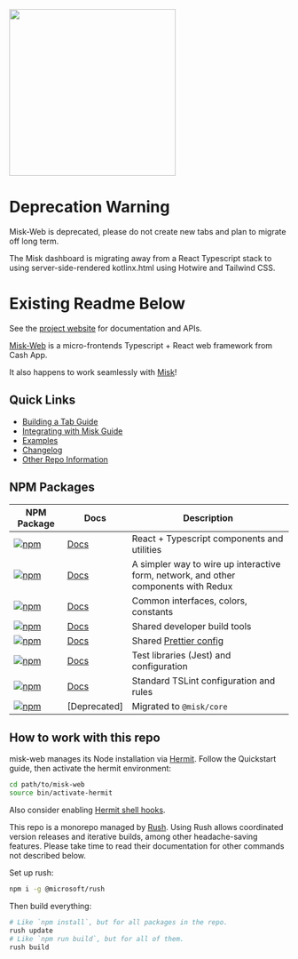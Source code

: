 <img src="https://raw.githubusercontent.com/cashapp/misk/master/misk.png" width="300"/>

# Deprecation Warning

Misk-Web is deprecated, please do not create new tabs and plan to migrate off long term.

The Misk dashboard is migrating away from a React Typescript stack to using server-side-rendered kotlinx.html using Hotwire and Tailwind CSS.

# Existing Readme Below

See the [project website][docs] for documentation and APIs.

[Misk-Web][repo] is a micro-frontends Typescript + React web framework from Cash App.

It also happens to work seamlessly with [Misk](https://github.com/cashapp/misk)!

## Quick Links

- [Building a Tab Guide](https://cashapp.github.io/misk-web/docs/guides/building-a-tab)
- [Integrating with Misk Guide](https://cashapp.github.io/misk-web/docs/guides/integrating-with-misk)
- [Examples](https://cashapp.github.io/misk-web/examples/)
- [Changelog](https://cashapp.github.io/misk-web/docs/guides/changelog)
- [Other Repo Information](https://cashapp.github.io/misk-web/docs/guides)

## NPM Packages

| NPM Package                                                                                                                           | Docs                    | Description                                                                         |
| ------------------------------------------------------------------------------------------------------------------------------------- | ----------------------- | ----------------------------------------------------------------------------------- |
| [![npm](https://img.shields.io/npm/v/@misk/core.svg?label=@misk/core)](https://www.npmjs.com/package/@misk/core)                      | [Docs][coredocs]        | React + Typescript components and utilities                                         |
| [![npm](https://img.shields.io/npm/v/@misk/simpleredux.svg?label=@misk/simpleredux)](https://www.npmjs.com/package/@misk/simpleredux) | [Docs][simplereduxdocs] | A simpler way to wire up interactive form, network, and other components with Redux |
| [![npm](https://img.shields.io/npm/v/@misk/common.svg?label=@misk/common)](https://www.npmjs.com/package/@misk/common)                | [Docs][commondocs]      | Common interfaces, colors, constants                                                |
| [![npm](https://img.shields.io/npm/v/@misk/dev.svg?label=@misk/dev)](https://www.npmjs.com/package/@misk/dev)                         | [Docs][devdocs]         | Shared developer build tools                                                        |
| [![npm](https://img.shields.io/npm/v/@misk/prettier.svg?label=@misk/prettier)](https://www.npmjs.com/package/@misk/prettier)          | [Docs][prettierdocs]    | Shared [Prettier config](https://prettier.io/docs/en/configuration.html)            |
| [![npm](https://img.shields.io/npm/v/@misk/test.svg?label=@misk/test)](https://www.npmjs.com/package/@misk/test)                      | [Docs][testdocs]        | Test libraries (Jest) and configuration                                             |
| [![npm](https://img.shields.io/npm/v/@misk/tslint.svg?label=@misk/tslint)](https://www.npmjs.com/package/@misk/tslint)                | [Docs][tslintdocs]      | Standard TSLint configuration and rules                                             |
| [![npm](https://img.shields.io/npm/v/@misk/components.svg?label=@misk/components)](https://www.npmjs.com/package/@misk/components)    | [Deprecated]            | Migrated to `@misk/core`                                                            |

[repo]: https://github.com/cashapp/misk-web/
[docs]: https://cashapp.github.io/misk-web/
[coredocs]: https://cashapp.github.io/misk-web/docs/packages/core/
[simplereduxdocs]: https://cashapp.github.io/misk-web/docs/packages/simpleredux/
[commondocs]: https://cashapp.github.io/misk-web/docs/packages/common/
[devdocs]: https://cashapp.github.io/misk-web/docs/packages/dev/
[prettierdocs]: https://cashapp.github.io/misk-web/docs/packages/prettier/
[testdocs]: https://cashapp.github.io/misk-web/docs/packages/test/
[tslintdocs]: https://cashapp.github.io/misk-web/docs/packages/tslint/
[componentsdocs]: https://cashapp.github.io/misk-web/docs/packages/components/

## How to work with this repo

misk-web manages its Node installation via [Hermit](https://cashapp.github.io/hermit/). Follow the
Quickstart guide, then activate the hermit environment:

```bash
cd path/to/misk-web
source bin/activate-hermit
```

Also consider enabling [Hermit shell hooks](https://cashapp.github.io/hermit/usage/shell/).

This repo is a monorepo managed by [Rush](https://rushjs.io/). Using Rush allows coordinated version
releases and iterative builds, among other headache-saving features. Please take time to read their
documentation for other commands not described below.

Set up rush:

```bash
npm i -g @microsoft/rush
```

Then build everything:

```bash
# Like `npm install`, but for all packages in the repo.
rush update
# Like `npm run build`, but for all of them.
rush build
```

